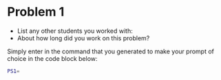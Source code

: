 # Problem 1
- List any other students you worked with:
- About how long did you work on this problem?


Simply enter in the command that you generated to make your prompt of choice in the code block below:
```bash
PS1=
```
